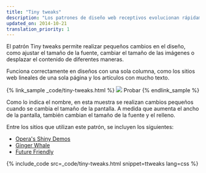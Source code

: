 ```yaml
---
title: "Tiny tweaks"
description: "Los patrones de diseño web receptivos evolucionan rápidamente, pero existen unos pocos patrones establecidos que funcionan de forma eficiente en los diferentes escritorios y dispositivos móviles."
updated_on: 2014-10-21
translation_priority: 1
---
```


<p class="intro">
  El patrón Tiny tweaks permite realizar pequeños cambios en el diseño, como ajustar el tamaño de la fuente, cambiar el tamaño de las imágenes o desplazar el contenido de diferentes maneras.
</p>

Funciona correctamente en diseños con una sola columna, como los sitios web lineales de una sola página
y los artículos con mucho texto.

{% link_sample _code/tiny-tweaks.html %}
  <img src="imgs/tiny-tweaks.svg">
  Probar
{% endlink_sample %}

Como lo indica el nombre, en esta muestra se realizan cambios pequeños cuando se cambia el tamaño de la pantalla.
A medida que aumenta el ancho de la pantalla, también cambian el tamaño de la fuente y el relleno.

Entre los sitios que utilizan este patrón, se incluyen los siguientes:

 * [Opera's Shiny Demos](http://shinydemos.com/)
 * [Ginger Whale](http://gingerwhale.com/)
 * [Future Friendly](http://futurefriendlyweb.com/)

{% include_code src=_code/tiny-tweaks.html snippet=ttweaks lang=css %}


